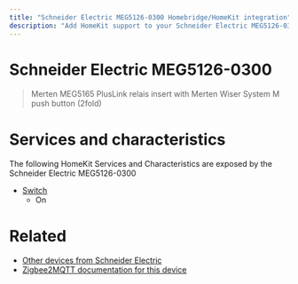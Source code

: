 ```yaml
---
title: "Schneider Electric MEG5126-0300 Homebridge/HomeKit integration"
description: "Add HomeKit support to your Schneider Electric MEG5126-0300, using Homebridge, Zigbee2MQTT and homebridge-z2m."
---
```

<!---
This file has been GENERATED using src/docgen/docgen.ts
DO NOT EDIT THIS FILE MANUALLY!
-->
# Schneider Electric MEG5126-0300
> Merten MEG5165 PlusLink relais insert with Merten Wiser System M push button (2fold)


# Services and characteristics
The following HomeKit Services and Characteristics are exposed by
the Schneider Electric MEG5126-0300

* [Switch](../../switch.md)
  * On


# Related
* [Other devices from Schneider Electric](../index.md#schneider_electric)
* [Zigbee2MQTT documentation for this device](https://www.zigbee2mqtt.io/devices/MEG5126-0300.html)